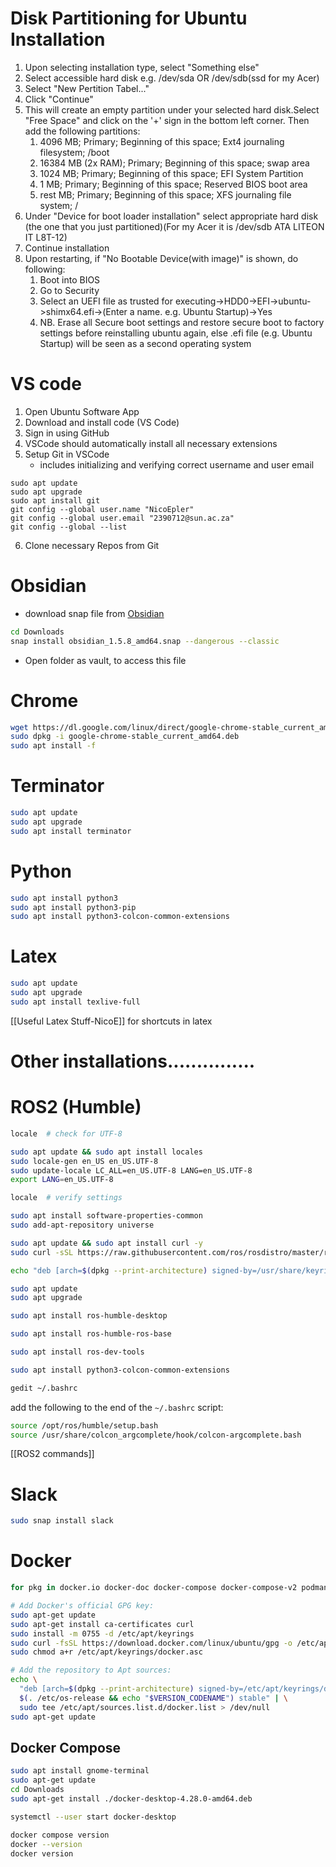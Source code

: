 
# Disk Partitioning for Ubuntu Installation
1. Upon selecting installation type, select "Something else"
2. Select accessible hard disk e.g. /dev/sda OR /dev/sdb(ssd for my Acer)
3. Select "New Pertition Tabel..."
4. Click "Continue"
5. This will create an empty partition under your selected hard disk.Select "Free Space" and click on the '+' sign in the bottom left corner. Then add the following partitions:
	1. 4096 MB; Primary; Beginning of this space; Ext4 journaling filesystem; /boot
	2. 16384 MB (2x RAM); Primary; Beginning of this space; swap area
	3. 1024 MB; Primary; Beginning of this space; EFI System Partition
	4. 1 MB; Primary; Beginning of this space; Reserved BIOS boot area
	5. rest MB; Primary; Beginning of this space; XFS journaling file  system; /
6. Under "Device for boot loader installation" select appropriate hard disk (the one that you just partitioned)(For my Acer it is /dev/sdb ATA LITEON IT L8T-12)
7. Continue installation
8. Upon restarting, if "No Bootable Device(with image)" is shown, do following:
	1. Boot into BIOS
	2. Go to Security
	3. Select an UEFI file as trusted for executing->HDD0->EFI->ubuntu->shimx64.efi->(Enter a name. e.g. Ubuntu Startup)->Yes
	4. NB. Erase all Secure boot settings and restore secure boot to factory settings before reinstalling ubuntu again, else .efi file (e.g. Ubuntu Startup) will be seen as a second operating system

# VS code
1. Open Ubuntu Software App
2. Download and install code (VS Code)
3. Sign in using GitHub
4. VSCode should automatically install all necessary extensions
5. Setup Git in VSCode
	 - includes initializing  and verifying correct username and user email
```Shell
sudo apt update
sudo apt upgrade
sudo apt install git
git config --global user.name "NicoEpler"
git config --global user.email "2390712@sun.ac.za"
git config --global --list
```
6. Clone necessary Repos from Git

# Obsidian
- download snap file from [Obsidian](https://obsidian.md/download)
```bash
cd Downloads
snap install obsidian_1.5.8_amd64.snap --dangerous --classic
```
- Open folder as vault, to access this file

# Chrome
```bash
wget https://dl.google.com/linux/direct/google-chrome-stable_current_amd64.deb
sudo dpkg -i google-chrome-stable_current_amd64.deb
sudo apt install -f
```

# Terminator
```bash
sudo apt update
sudo apt upgrade 
sudo apt install terminator
```

# Python
```bash
sudo apt install python3
sudo apt install python3-pip
sudo apt install python3-colcon-common-extensions
```

# Latex
```bash
sudo apt update
sudo apt upgrade
sudo apt install texlive-full
```

[[Useful Latex Stuff-NicoE]] for shortcuts in latex







# Other installations...............
# ROS2 (Humble)
```bash
locale  # check for UTF-8

sudo apt update && sudo apt install locales
sudo locale-gen en_US en_US.UTF-8
sudo update-locale LC_ALL=en_US.UTF-8 LANG=en_US.UTF-8
export LANG=en_US.UTF-8

locale  # verify settings

sudo apt install software-properties-common
sudo add-apt-repository universe

sudo apt update && sudo apt install curl -y
sudo curl -sSL https://raw.githubusercontent.com/ros/rosdistro/master/ros.key -o /usr/share/keyrings/ros-archive-keyring.gpg

echo "deb [arch=$(dpkg --print-architecture) signed-by=/usr/share/keyrings/ros-archive-keyring.gpg] http://packages.ros.org/ros2/ubuntu $(. /etc/os-release && echo $UBUNTU_CODENAME) main" | sudo tee /etc/apt/sources.list.d/ros2.list > /dev/null

sudo apt update
sudo apt upgrade

sudo apt install ros-humble-desktop

sudo apt install ros-humble-ros-base

sudo apt install ros-dev-tools

sudo apt install python3-colcon-common-extensions

gedit ~/.bashrc
```
add the following to the end of the `~/.bashrc` script:
```bash
source /opt/ros/humble/setup.bash
source /usr/share/colcon_argcomplete/hook/colcon-argcomplete.bash
```
[[ROS2 commands]] 


# Slack
```bash
sudo snap install slack
```


# Docker
```bash
for pkg in docker.io docker-doc docker-compose docker-compose-v2 podman-docker containerd runc; do sudo apt-get remove $pkg; done

# Add Docker's official GPG key:
sudo apt-get update
sudo apt-get install ca-certificates curl
sudo install -m 0755 -d /etc/apt/keyrings
sudo curl -fsSL https://download.docker.com/linux/ubuntu/gpg -o /etc/apt/keyrings/docker.asc
sudo chmod a+r /etc/apt/keyrings/docker.asc

# Add the repository to Apt sources:
echo \
  "deb [arch=$(dpkg --print-architecture) signed-by=/etc/apt/keyrings/docker.asc] https://download.docker.com/linux/ubuntu \
  $(. /etc/os-release && echo "$VERSION_CODENAME") stable" | \
  sudo tee /etc/apt/sources.list.d/docker.list > /dev/null
sudo apt-get update
```
## Docker Compose
```bash
sudo apt install gnome-terminal
sudo apt-get update
cd Downloads
sudo apt-get install ./docker-desktop-4.28.0-amd64.deb

systemctl --user start docker-desktop

docker compose version
docker --version
docker version
```


